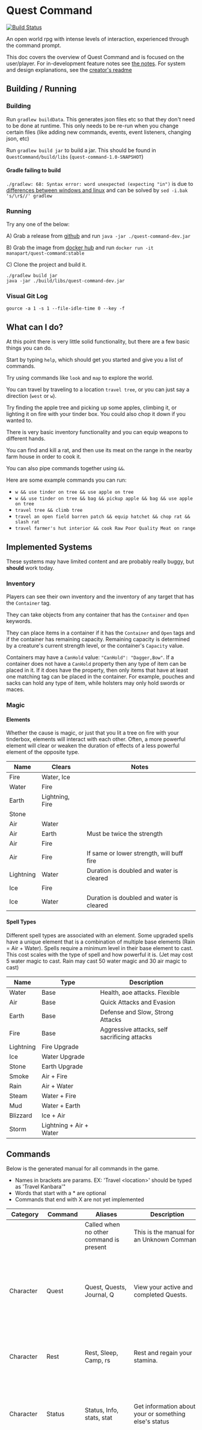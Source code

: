 # Quest Command

[![Build Status](https://travis-ci.org/ManApart/QuestCommand.svg?branch=master)](https://travis-ci.org/ManApart/QuestCommand)

An open world rpg with intense levels of interaction, experienced through the command prompt.

This doc covers the overview of Quest Command and is focused on the user/player.
For in-development feature notes see [the notes](./notes.md). For system and design explanations, see the [creator's readme](./design_doc.md)

## Building / Running

### Building

Run `gradlew buildData`. This generates json files etc so that they don't need to be done at runtime. This only needs to be re-run when you change certain files (like adding new commands, events, event listeners, changing json, etc)

Run `gradlew build jar` to build a jar. This should be found in `QuestCommand/build/libs` (`quest-command-1.0-SNAPSHOT`)

#### Gradle failing to build
`./gradlew: 68: Syntax error: word unexpected (expecting "in")` is due to [differences between windows and linux](https://stackoverflow.com/questions/55342922/gradle-gradlew-expecting-in) and can be solved by `sed -i.bak 's/\r$//' gradlew`

### Running
Try any one of the below: 

A) Grab a release from [github](https://github.com/ManApart/QuestCommand/releases) and run `java -jar ./quest-command-dev.jar`

B) Grab the image from [docker hub](https://hub.docker.com/repository/docker/manapart/quest-command) and run `docker run -it manapart/quest-command:stable`

C) Clone the project and build it.
```
./gradlew build jar
java -jar ./build/libs/quest-command-dev.jar
```

### Visual Git Log

`gource -a 1 -s 1 --file-idle-time 0 --key -f`

## What can I do?

At this point there is very little solid functionality, but there are a few basic things you can do.

Start by typing `help`, which should get you started and give you a list of commands.

Try using commands like `look` and `map` to explore the world.

You can travel by traveling to a location `travel tree`, or you can just say a direction (`west` or `w`).

Try finding the apple tree and picking up some apples, climbing it, or lighting it on fire with your tinder box. You could also chop it down if you wanted to.

There is very basic inventory functionality and you can equip weapons to different hands.

You can find and kill a rat, and then use its meat on the range in the nearby farm house in order to cook it.

You can also pipe commands together using `&&`.

Here are some example commands you can run:
- `w && use tinder on tree && use apple on tree`
- `w && use tinder on tree && bag && pickup apple && bag && use apple on tree`
- `travel tree && climb tree`
- `travel an open field barren patch && equip hatchet && chop rat && slash rat`
- `travel farmer's hut interior && cook Raw Poor Quality Meat on range`


## Implemented Systems

These systems may have limited content and are probably really buggy, but __should__ work today.

### Inventory

Players can see their own inventory and the inventory of any target that has the `Container` tag.

They can take objects from any container that has the `Container` and `Open` keywords.

They can place items in a container if it has the `Container` and `Open` tags and if the container has remaining capacity. Remaining capacity is determined by a creature's current strength level, or the container's `Capacity` value.

Containers may have a `CanHold` value: `"CanHold": "Dagger,Bow"`. If a container does not have a `CanHold` property then any type of item can be placed in it. If it does have the property, then only items that have at least one matching tag can be placed in the container. For example, pouches and sacks can hold any type of item, while holsters may only hold swords or maces.


### Magic

#### Elements
Whether the cause is magic, or just that you lit a tree on fire with your tinderbox, elements will interact with each other. Often, a more powerful element will clear or weaken the duration of effects of a less powerful element of the opposite type.

Name | Clears | Notes
--- | --- | ---
Fire | Water, Ice
Water  | Fire
Earth | Lightning, Fire
Stone |
Air | Water
Air | Earth | Must be twice the strength
Air | Fire |
Air | Fire | If same or lower strength, will buff fire
Lightning | Water | Duration is doubled and water is cleared
Ice | Fire 
Ice | Water | Duration is doubled and water is cleared

#### Spell Types
Different spell types are associated with an element. Some upgraded spells have a unique element that is a combination of multiple base elements (Rain = Air + Water). Spells require a minimum level in their base element to cast. This cost scales with the type of spell and how powerful it is. (Jet may cost 5 water magic to cast. Rain may cast 50 water magic and 30 air magic to cast)

Name | Type | Description  
--- | --- | ---
Water | Base | Health, aoe attacks. Flexible
Air | Base | Quick Attacks and Evasion
Earth | Base | Defense and Slow, Strong Attacks
Fire | Base | Aggressive attacks, self sacrificing attacks
Lightning | Fire Upgrade |
Ice | Water Upgrade |
Stone | Earth Upgrade
Smoke | Air + Fire |
Rain | Air + Water 
Steam | Water + Fire
Mud | Water + Earth
Blizzard | Ice + Air
Storm | Lightning + Air + Water



## Commands

Below is the generated manual for all commands in the game. 
- Names in brackets are params. EX: 'Travel \<location>' should be typed as 'Travel Kanbara'" 
- Words that start with a * are optional
- Commands that end with X are not yet implemented

Category | Command | Aliases | Description | Usages
 --- | --- | --- | --- | --- 
  |  |  | Called when no other command is present | This is the manual for an Unknown Command
 Character | Quest | Quest, Quests, Journal, Q | View your active and completed Quests. | <br/>`Quest active` - View active Quests.<br/>`Quest all` - View all quests.<br/>`Quest <quest>` - View entries for a specific quest.
 Character | Rest | Rest, Sleep, Camp, rs | Rest and regain your stamina. | <br/>`Rest` - Rest for an hour.<br/>`Rest <duration>` - Rest for a set amount of time.
 Character | Status | Status, Info, stats, stat | Get information about your or something else's status | <br/>`Status` - Get your current status<br/>`Status <target>` - Get the status of a target.
 Combat | Block | Block | Attempt to block a blow. | <br/>`Block <direction> with <hand>` - Attempt to block a direction with the item in your left/right hand. (Only works in battle).<br/>	You stop blocking next time you choose an action.
 Combat | Cast | Cast, word, c | Speak a word of power. | <br/>`word list` - list known words.<br/>`word <word>` - view the manual for that word.<br/>`Cast <word> <word args> on *<target>` - cast a spell with specific arguments on a target<br/>	Simple Example:<br/>		'Cast shard 5 on bandit'. This would cast an ice shard with 5 points of damage at a random body part of the bandit.<br/>	Complicated Example:<br/>		'Cast shard 5 on left arm chest of bandit and head of rat'. This would cast an ice shard with five damage at the left arm of the bandit, another at the bandit's chest, and a third at the head of the rat.
 Combat | Chop, Slash, Stab | Attack, chop, ch, crush, cr, slash, sl, stab, sb | Chop/Stab/Slash/Crush the target | <br/>`<attack> <target>` - Chop, crush, slash, or stab the target with the item in your right hand<br/>`<attack> <target> with <hand>` - Attack the target with the item in your left/right hand<br/>`<attack> <part> of <target>` - Attack the target, aiming for a specific body part<br/>`<attack> <target> with <item>` - Attack the target with the item in your left/right hand<br/>	Attacking a target damages it based on the chop/stab/slash damage of the item you're holding in that hand, or the damage you do if empty handed
 Combat | Dodge | Dodge | Attempt to dodge a blow. | <br/>`Dodge <direction> *<distance>` - Attempt to dodge a blow. Uses more stamina, but is faster than just moving.
 Crafting | Cook | Cook, Bake | Cook food | <br/>`Cook <ingredient>, <ingredient2> on <range>` - Cook one or more ingredients on a range.
 Crafting | Craft | Craft, Make, Build | Craft a recipe you know | <br/>`Craft <Recipe>` - Craft a recipe.
 Crafting | Recipe | Recipe, Recipes | View your recipes | <br/>`Recipe all` - View the Recipes that you know.<br/>`Recipe <Recipe>` - View the details of a recipe.
 Debugging | History | History | History: <br/>View the chat history. | <br/>`History` - View the recent chat history.<br/>`History <number>` - View \<number> lines of chat history X<br/>`History responses` - View both commands and responses X
 Debugging | Time | Time, tm | View the current time. | <br/>`Time` - View the current time.
 Debugging | debug | debug, db | Debug: <br/>Change various settings for testing/cheating. | <br/>`Debug` - Toggle various debug settings all on or off at once.<br/>`Debug list` - View the gamestate's properties.<br/>`Debug lvlreq <on/off>` - Toggle the requirement for skills/spells to have a specific level.<br/>`Debug statchanges <on/off>` - Toggle whether stats (stamina, focus, health, etc) can be depleted.<br/>`Debug random <on/off>` - Toggle random chances always succeeding.<br/>`Debug displayupdates <on/off>` - Toggle inline updating display messages (for things like progress bars).<br/>`Debug stat <stat name> <desired level> on *<target>` - Set a stat to the desired level.<br/>`Debug prop <prop name> <desired level> on *<target>` - Set a property to the desired level.<br/>`Debug tag *<remove> <tag name> on *<target>` - Add (or remove) a tag.<br/>`Debug weather <weather name>` - Set weather in current location to the given weather, if it exists.
 Explore | Examine | Examine, Exa, cat | Examine your surroundings in detail. | <br/>`Examine all` - Look more closely at your surroundings. Gives more detailed information than look, based on how perceptive you are.<br/>`Examine <target>` - Look closely at a specific target.
 Explore | Look | Look, ls | Observe your surroundings. | <br/>`Look all` - View the objects you can interact with.<br/>`Look <target>` - Look at a specific target.
 Explore | Map | Map, m | Get information on your current and other locations. | <br/>`Map *<location>` - List your current location (or given location) and the surrounding areas.<br/>`Map *depth` - List neighbors to \<depth> levels away from the location.
 Interact | Eat | Eat | Eat an item | <br/>`Eat <item>` - Eat an item
 Interact | Nothing | Nothing, Wait, nn | Nothing<br/>Like resting, but less useful.<br/>Nothing \<duration> - Do nothing for a set amount of time. | <br/>`Nothing` - Do Nothing.
 Interact | Use | Use, u, Read | Use an item or your surroundings | <br/>`Use <item>` - Interact with an item or target<br/>`Use <item> on <target>` - Use an item on a target.
 Inventory | Bag | Bag, b, backpack | View and manage your inventory. | <br/>`Bag` - list items in your inventory.<br/>`Bag <target>` - list items in the target's inventory, if possible.
 Inventory | Drop | Drop | Drop an item from your inventory onto the ground. | <br/>`Drop <item>` - Drop an item an item from your inventory.
 Inventory | Equip | Equip | Equip an item from your inventory | <br/>`Equip <item>` - Equip an item<br/>`Equip <item> to <body part>` - Equip an item to a specific body part (ex: left hand). X<br/>`Equip <item> to <body part> f` - Equip an item even if that means unequipping what's already equipped there. X
 Inventory | Equipped | Equipped | View what you currently have equipped | <br/>`Equipped` - View what you currently have equipped
 Inventory | Pickup | Pickup, p, get, add, take, grab | Add an item to your inventory. | <br/>`Pickup <item>` - pickup an item.<br/>`Pickup <item> from <target>` - take item from target's inventory, if possible.
 Inventory | Place | Place, Give, Put | Place an item from your inventory in another container. | <br/>`Place <item> in <target>` - Place an item from your inventory into another container.
 Inventory | UnEquip | UnEquip | UnEquip an item you're wearing | <br/>`UnEquip <item>` - UnEquip an item<br/>`UnEquip <body part>` - UnEquip any items worn on a specific body part (ex: left hand) X
 System | Be | Be, Play | Be a different character that you have unlocked. | <br/>`Be ls` - List characters in the current game<br/>`Be <name>` - Play as a specific character.
 System | Commands | Commands | Commands: <br/>Commands \<Group> \<Command> - Execute a command. | Commands: <br/>`Commands <Group> <Command>` - Execute a command.
 System | Exit | Exit, Quit, qqq | Exit the program. | <br/>`Exit` - Exit the program.
 System | Help | Help, h | Names in brackets are params. EX: 'Travel \<location>' should be typed as 'Travel Kanbara'<br/>Words that start with a * are optional<br/>Commands that end with X are not yet implemented | Help: <br/>`Help All` - Return general help<br/>`Help Commands` - Return a list of other types of commands that can be called.<br/>`Help Commands extended` - Return a list of commands and all their aliases.<br/>`Help <Command Group>` - Return the list of commands within a group of commands<br/>`Help <Command>` - Return the manual for that command<br/>Notes:<br/>	Names in brackets are params. EX: 'Travel <location>' should be typed as 'Travel Kanbara'<br/>	Words that start with a * are optional<br/>	Commands that end with X are not yet implemented
 System | Load | Load, lo | Load your game. | <br/>`Load` - Load your game.<br/>`Load ls` - List games (which contain a world and character saves)<br/>`Load <name>` - Load a game (which contains a world and character saves).
 System | New | New, ng | Create a new game. | <br/>`New <name>` - Create a new game with a specific name
 System | Redo | Redo, Repeat, r | Redo your last command. | Redo:<br/>	Redo your last command.
 System | Save | Save, sa | Save your game. | <br/>`Save` - Save your game<br/>`Save <name>` - Save with a specific save name. X
 Traveling | Approach | Approach, forward, advance, app | Move closer to the target. | <br/>`Approach <target>` - Move to the target.<br/>`Approach <target> by <amount>` - Move closer to the target by a certain amount.
 Traveling | Climb | Climb, cl, scale, descend | Climb over obstacles | <br/>`Climb <part> of <target>` - Climb (onto) the target<br/>`Climb <direction>` - Continue climbing in \<direction><br/>`Climb to <part>` - Climb to \<part><br/>`Climb s` - The s flag silences travel, meaning a minimum amount of output
 Traveling | Direction | Direction, NORTH, n, SOUTH, s, WEST, w, EAST, e, NORTH_WEST, nw, NORTH_EAST, ne, SOUTH_WEST, sw, SOUTH_EAST, se, ABOVE, a, BELOW, d, NONE, none | Move to the nearest location in the specified direction. | <br/>`<direction>` - Start moving to the nearest location in that direction, if it exists.<br/>`<direction> s` - The s flag silences travel, meaning a minimum amount of output
 Traveling | Dismount | Dismount, dis | Stop climbing (only at top or bottom of obstacle) | <br/>`Dismount` - Stop climbing (only at top or bottom of obstacle)
 Traveling | Jump | Jump, j | Jump over obstacles or down to a lower area. | <br/>`Jump <obstacle>` - Jump over an obstacle. X<br/>`Jump` - Jump down to the location below, possibly taking damage.
 Traveling | Move | Move, mv, walk, run | Move within locations. | <br/>`Move to <vector>` - Move to a specific place within a location.<br/>`Move to <target>` - Move to a target within a location.<br/>`Move <distance> towards <direction>` - Move a set distance in a direction.
 Traveling | Retreat | Retreat, backward, back | Move further from the target. | <br/>`Retreat from <target>` - Move away from the target.<br/>`Retreat from <target> by <amount>` - Move away from the target by the amount.
 Traveling | Route | Route, rr | View your current Route. | <br/>`Route` - View your current route.<br/>`Route *<location>` - Find a route to \<location>.<br/>	Routes are used with the Move command.
 Traveling | Travel | Travel, t, go, cd | Travel to different locations. | <br/>`Travel to <location>` - Start traveling to a location, if a route can be found.<br/>`Travel` - Continue traveling to a goal location.<br/>`Travel s` - The s flag silences travel, meaning a minimum amount of output<br/>	To view a route, see the Route command

Spell Commands:

Category | Command | Description | Usages
 --- | --- | --- | --- 
 Air | Adrenaline | Increase how fast you can attack. | <br/>`Cast Adrenaline <amount> for <duration> on *<targets>` - Increase action point gain. The higher the amount, faster the action point gain. Hindered by encumbrance and enhanced by higher agility.
 Air | Pull | Pull targets closer to you. | <br/>`Cast Pull <power> on *<targets>` - Pull the targets a set distance closer to you. The higher the power, the further the target will be pulled. Lighter targets are pulled further.<br/>`Cast Pull <power> towards <direction> on *<targets>` - Pull the targets a set distance in the given direction.
 Air | Push | Push targets away from you. | <br/>`Cast Push <power> on *<targets>` - Push the targets away from you. The higher the power, the further the target will be pushed. Lighter targets are pushed further.<br/>`Cast Push <power> towards <direction> on *<targets>` - Push the targets a set distance in the given direction.
 Earth | Rock | Hit the target with a rock. | <br/>`Cast Rock <power> size <size> on <target>` - Hit the target with a rock. Size can be 1, 2, or 3 (small, medium or large). Small size can be rapidly fired while larger sizes do more than linearly more damage, can cause stun, and take longer to fire.
 Earth | Rooted | Encase the target in earth to increase their defense. | <br/>`Cast Rooted <amount> for <duration> on <target>` - Encase the target in earth to increase their defense. Increases defense by amount * percent encumbered. Fully encumbers target.
 Fire | Flame | High damage short range attack that leaves the target burning. | <br/>`Cast Flame <power> on *<targets>` - High damage short range attack that leaves the target burning. Burns caster a proportional amount (minus immunity).
 Water | Heal | Heal yourself or others. | <br/>`Cast Heal <amount> for <duration> on *<targets>` - Heals damage taken over time.
 Water | Jet | Burst of water that does one time damage to one or more targets. | <br/>`Cast Jet <damage amount> on *<targets>` - Burst of water that does one time damage to one or more targets.
 Water | Poison | Poison a target, doing damage over time. | <br/>`Cast Poison <amount> for <duration> on *<targets>` - Does damage over time.